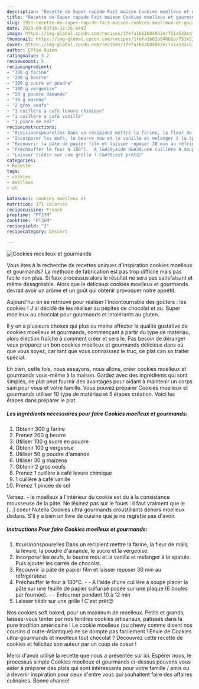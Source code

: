 ```yaml
---
description: "Recette de Super rapide Fait maison Cookies moelleux et gourmands"
title: "Recette de Super rapide Fait maison Cookies moelleux et gourmands"
slug: 1951-recette-de-super-rapide-fait-maison-cookies-moelleux-et-gourmands
date: 2020-09-03T16:32:26.644Z
image: https://img-global.cpcdn.com/recipes/1fefa1b62b840b2e/751x532cq70/cookies-moelleux-et-gourmands-photo-principale-de-la-recette.jpg
thumbnail: https://img-global.cpcdn.com/recipes/1fefa1b62b840b2e/751x532cq70/cookies-moelleux-et-gourmands-photo-principale-de-la-recette.jpg
cover: https://img-global.cpcdn.com/recipes/1fefa1b62b840b2e/751x532cq70/cookies-moelleux-et-gourmands-photo-principale-de-la-recette.jpg
author: Effie Quinn
ratingvalue: 3.2
reviewcount: 5
recipeingredient:
- "300 g farine"
- "200 g beurre"
- "100 g sucre en poudre"
- "100 g vergeoise"
- "50 g poudre damande"
- "30 g mazena"
- "2 gros oeufs"
- "1 cuillère à café levure chimique"
- "1 cuillère à café vanille"
- "1 pince de sel"
recipeinstructions:
- "#cuisinonspourelles Dans un recipient mettre la farine, la fleur de maïs, la levure, la poudre d&#39;amande, le sucre et la vergeoise."
- "Incorporer les œufs, le beurre mou et la vanille et melanger à la spatule. Puis ajouter les carrés de chocolat."
- "Recouvrir la pâte de papier film et laisser reposer 30 min au réfrigérateur."
- "Préchauffer le four à 180°C.  A l&#39;aide d&#39;une cuillère à soupe placer la pâte sur une feuille de papier sulfurisé posée sur une plaque (6 boules par fournée).   Enfourner pendant 10 à 12 min"
- "Laisser tiédir sur une grille ! C&#39;est prêt😊"
categories:
- Recette
tags:
- cookies
- moelleux
- et

katakunci: cookies moelleux et 
nutrition: 171 calories
recipecuisine: French
preptime: "PT37M"
cooktime: "PT36M"
recipeyield: "3"
recipecategory: Dessert

---
```



![Cookies moelleux et gourmands](https://img-global.cpcdn.com/recipes/1fefa1b62b840b2e/751x532cq70/cookies-moelleux-et-gourmands-photo-principale-de-la-recette.jpg)

Vous êtes à la recherche de recettes uniques d'inspiration cookies moelleux et gourmands? La méthode de fabrication est pas trop difficile mais pas facile non plus. Si faux processus alors le résultat ne sera pas satisfaisant et même désagréable. Alors que le délicieux cookies moelleux et gourmands devrait avoir un arôme et un goût qui obtenir provoquer notre appétit.

Aujourd&#39;hui on se retrouve pour réaliser l&#39;incontournable des goûters : les cookies ! J&#39;ai décidé de les réaliser au pépites de chocolat et au. Super moelleux au chocolat pour gourmands et intolérants au gluten.

Il y en a plusieurs choses qui plus ou moins affecter la qualité gustative de cookies moelleux et gourmands, commençant à partir du type de matériau, alors élection fraîche à comment créer et sers le. Pas besoin de déranger veux préparez un bon cookies moelleux et gourmands délicieux dans où que vous soyez, car tant que vous connaissez le truc, ce plat can so traiter spécial.


Eh bien, cette fois, nous essayons, nous allons, créer cookies moelleux et gourmands vous-même à la maison. Gardez avec des ingrédients qui sont simples, ce plat peut fournir des avantages pour aidant à maintenir un corps sain pour vous et votre famille. Vous pouvez préparer Cookies moelleux et gourmands utiliser 10 type de matériau et 5 étapes création. Voici les étapes dans préparer le plat.

<!--inarticleads1-->

##### Les ingrédients nécessaires pour faire Cookies moelleux et gourmands:

1. Obtenir 300 g farine
1. Prenez 200 g beurre
1. Utiliser 100 g sucre en poudre
1. Obtenir 100 g vergeoise
1. Utiliser 50 g poudre d&#39;amande
1. Utiliser 30 g maïzena
1. Obtenir 2 gros oeufs
1. Prenez 1 cuillère à café levure chimique
1.  1 cuillère à café vanille
1. Prenez 1 pincée de sel


Versez. - le moelleux à l&#39;intérieur du cookie est du à la consistance mousseuse de la pâte. Ne lésinez pas sur le fouet : il faut vraiment que le […] coeur Nutella Cookies ultra gourmands croustillants dehors moelleux dedans. S&#39;il y a bien un livre de cuisine que je ne regrette pas d&#39;avoir. 

<!--inarticleads2-->

##### Instructions Pour faire Cookies moelleux et gourmands:

1. #cuisinonspourelles Dans un recipient mettre la farine, la fleur de maïs, la levure, la poudre d&#39;amande, le sucre et la vergeoise.
1. Incorporer les œufs, le beurre mou et la vanille et melanger à la spatule. Puis ajouter les carrés de chocolat.
1. Recouvrir la pâte de papier film et laisser reposer 30 min au réfrigérateur.
1. Préchauffer le four à 180°C. -  - A l&#39;aide d&#39;une cuillère à soupe placer la pâte sur une feuille de papier sulfurisé posée sur une plaque (6 boules par fournée).  -  - Enfourner pendant 10 à 12 min
1. Laisser tiédir sur une grille ! C&#39;est prêt😊


Nos cookies soft baked, pour un maximum de moelleux. Petits et grands, laissez-vous tenter par nos tendres cookies artisanaux, pâtissés dans la pure tradition américaine ! Le cookie moelleux (ou chewy comme disent nos cousins d&#39;outre-Atlantique) ne se dompte pas facilement ! Envie de Cookies ultra-gourmands et moelleux tout chocolat ? Découvrez cette recette de cookies et félicitez son auteur par un coup de coeur ! 


Merci d'avoir utilisé la recette que nous a présentée sur ici. Espérer nous, le processus simple Cookies moelleux et gourmands ci-dessus pouvons vous aider à préparer des plats qui sont intéressants pour votre famille / amis ou à devenir inspiration pour ceux d'entre vous qui souhaitent faire des affaires culinaires. Bonne chance!
